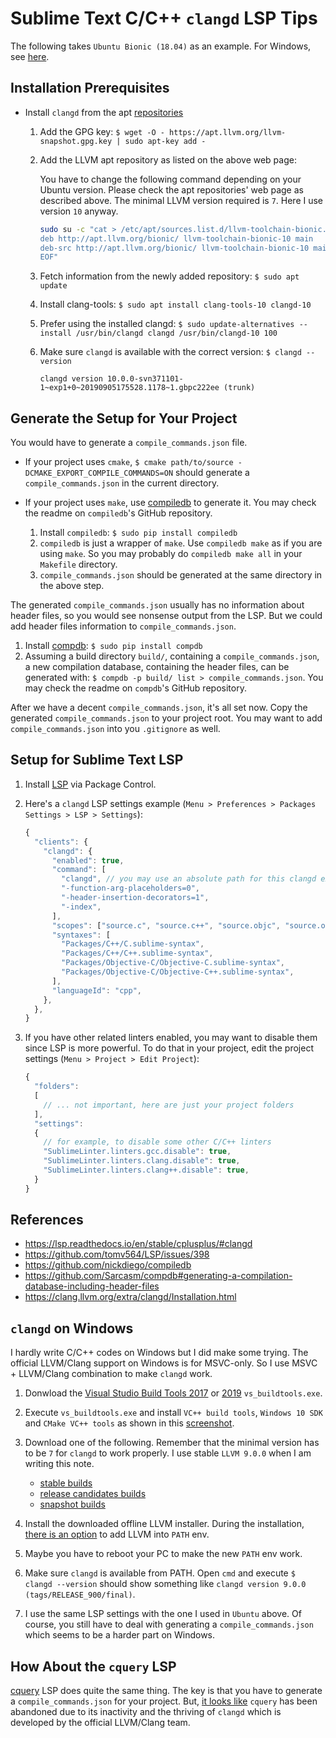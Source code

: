 # Sublime Text C/C++ `clangd` LSP Tips

The following takes `Ubuntu Bionic (18.04)` as an example.
For Windows, see [here](#clangd-on-windows).

## Installation Prerequisites

- Install `clangd` from the apt [repositories](https://apt.llvm.org/)

  1. Add the GPG key: `$ wget -O - https://apt.llvm.org/llvm-snapshot.gpg.key | sudo apt-key add -`
  1. Add the LLVM apt repository as listed on the above web page:

     You have to change the following command depending on your Ubuntu version.
     Please check the apt repositories' web page as described above.
     The minimal LLVM version required is `7`. Here I use version `10` anyway.

     ```bash
     sudo su -c "cat > /etc/apt/sources.list.d/llvm-toolchain-bionic.list <<EOF
     deb http://apt.llvm.org/bionic/ llvm-toolchain-bionic-10 main
     deb-src http://apt.llvm.org/bionic/ llvm-toolchain-bionic-10 main
     EOF"
     ```

  1. Fetch information from the newly added repository: `$ sudo apt update`
  1. Install clang-tools: `$ sudo apt install clang-tools-10 clangd-10`
  1. Prefer using the installed clangd: `$ sudo update-alternatives --install /usr/bin/clangd clangd /usr/bin/clangd-10 100`
  1. Make sure `clangd` is available with the correct version: `$ clangd --version`

     ```text
     clangd version 10.0.0-svn371101-1~exp1+0~20190905175528.1178~1.gbpc222ee (trunk)
     ```

## Generate the Setup for Your Project

You would have to generate a `compile_commands.json` file.

- If your project uses `cmake`,
  `$ cmake path/to/source -DCMAKE_EXPORT_COMPILE_COMMANDS=ON`
  should generate a `compile_commands.json` in the current directory.

- If your project uses `make`,
  use [compiledb](https://github.com/nickdiego/compiledb) to generate it.
  You may check the readme on `compiledb`'s GitHub repository.

  1. Install `compiledb`: `$ sudo pip install compiledb`
  1. `compiledb` is just a wrapper of `make`. Use `compiledb make` as if you are using `make`.
     So you may probably do `compiledb make all` in your `Makefile` directory.
  1. `compile_commands.json` should be generated at the same directory in the above step.

The generated `compile_commands.json` usually has no information about header files,
so you would see nonsense output from the LSP.
But we could add header files information to `compile_commands.json`.

1. Install [compdb](https://github.com/Sarcasm/compdb): `$ sudo pip install compdb`
1. Assuming a build directory `build/`, containing a `compile_commands.json`,
   a new compilation database, containing the header files,
   can be generated with: `$ compdb -p build/ list > compile_commands.json`.
   You may check the readme on `compdb`'s GitHub repository.

After we have a decent `compile_commands.json`, it's all set now.
Copy the generated `compile_commands.json` to your project root.
You may want to add `compile_commands.json` into you `.gitignore` as well.

## Setup for Sublime Text LSP

1. Install [LSP](https://packagecontrol.io/packages/LSP) via Package Control.
1. Here's a `clangd` LSP settings example (`Menu > Preferences > Packages Settings > LSP > Settings`):

   ```javascript
   {
     "clients": {
       "clangd": {
         "enabled": true,
         "command": [
           "clangd", // you may use an absolute path for this clangd executable
           "-function-arg-placeholders=0",
           "-header-insertion-decorators=1",
           "-index",
         ],
         "scopes": ["source.c", "source.c++", "source.objc", "source.objc++"],
         "syntaxes": [
           "Packages/C++/C.sublime-syntax",
           "Packages/C++/C++.sublime-syntax",
           "Packages/Objective-C/Objective-C.sublime-syntax",
           "Packages/Objective-C/Objective-C++.sublime-syntax",
         ],
         "languageId": "cpp",
       },
     },
   }
   ```

1. If you have other related linters enabled, you may want to disable them since LSP is more powerful.
   To do that in your project, edit the project settings (`Menu > Project > Edit Project`):

   ```javascript
   {
     "folders":
     [
       // ... not important, here are just your project folders
     ],
     "settings":
     {
       // for example, to disable some other C/C++ linters
       "SublimeLinter.linters.gcc.disable": true,
       "SublimeLinter.linters.clang.disable": true,
       "SublimeLinter.linters.clang++.disable": true,
     }
   }
   ```

## References

- https://lsp.readthedocs.io/en/stable/cplusplus/#clangd
- https://github.com/tomv564/LSP/issues/398
- https://github.com/nickdiego/compiledb
- https://github.com/Sarcasm/compdb#generating-a-compilation-database-including-header-files
- https://clang.llvm.org/extra/clangd/Installation.html

## `clangd` on Windows

I hardly write C/C++ codes on Windows but I did make some trying.
The official LLVM/Clang support on Windows is for MSVC-only.
So I use MSVC + LLVM/Clang combination to make `clangd` work.

1. Donwload the [Visual Studio Build Tools 2017](https://visualstudio.microsoft.com/thank-you-downloading-visual-studio/?sku=BuildTools&rel=15) or [2019](https://visualstudio.microsoft.com/thank-you-downloading-visual-studio/?sku=BuildTools&rel=16) `vs_buildtools.exe`.
1. Execute `vs_buildtools.exe` and install `VC++ build tools`, `Windows 10 SDK` and `CMake VC++ tools`
   as shown in this [screenshot](https://raw.githubusercontent.com/jfcherng-sublime/ST-my-notes/master/images/windows-vs_buildtools-for-clangd.png).
1. Download one of the following.
   Remember that the minimal version has to be `7` for `clangd` to work properly.
   I use stable `LLVM 9.0.0` when I am writing this note.

   - [stable builds](http://releases.llvm.org/download.html)
   - [release candidates builds](https://prereleases.llvm.org)
   - [snapshot builds](https://llvm.org/builds/)

1. Install the downloaded offline LLVM installer.
   During the installation, [there is an option](https://raw.githubusercontent.com/jfcherng-sublime/ST-my-notes/master/images/llvm_path_all_users.png) to add LLVM into `PATH` env.
1. Maybe you have to reboot your PC to make the new `PATH` env work.
1. Make sure `clangd` is available from PATH. Open `cmd` and execute
   `$ clangd --version` should show something like `clangd version 9.0.0 (tags/RELEASE_900/final)`.
1. I use the same LSP settings with the one I used in `Ubuntu` above.
   Of course, you still have to deal with generating a `compile_commands.json`
   which seems to be a harder part on Windows.

## How About the `cquery` LSP

[cquery](https://github.com/cquery-project/cquery) LSP does quite the same thing.
The key is that you have to generate a `compile_commands.json` for your project.
But, [it looks like](https://github.com/cquery-project/cquery/issues/867) `cquery`
has been abandoned due to its inactivity and the thriving of `clangd` which is
developed by the official LLVM/Clang team.
